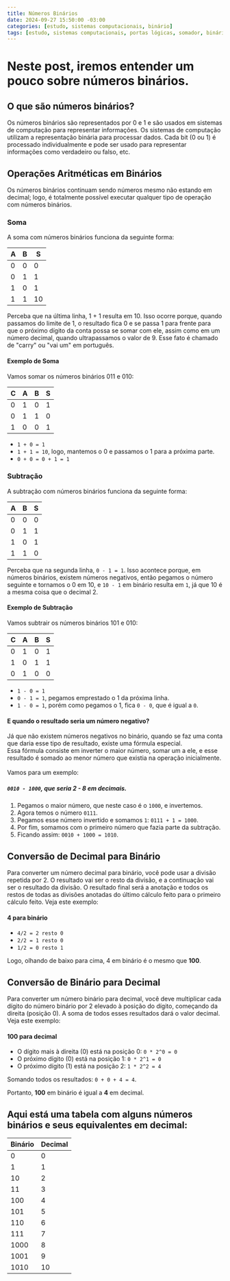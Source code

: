 ```yaml
---
title: Números Binários
date: 2024-09-27 15:50:00 -03:00
categories: [estudo, sistemas computacionais, binário]
tags: [estudo, sistemas computacionais, portas lógicas, somador, binário, subtrator]
---
```


# Neste post, iremos entender um pouco sobre números binários.

## O que são números binários?
Os números binários são representados por 0 e 1 e são usados em sistemas de computação para representar informações. Os sistemas de computação utilizam a representação binária para processar dados. Cada bit (0 ou 1) é processado individualmente e pode ser usado para representar informações como verdadeiro ou falso, etc.

## Operações Aritméticas em Binários
Os números binários continuam sendo números mesmo não estando em decimal; logo, é totalmente possível executar qualquer tipo de operação com números binários.

### Soma
A soma com números binários funciona da seguinte forma:

| A | B | S  |
|---|---|----|
| 0 | 0 | 0  |
| 0 | 1 | 1  |
| 1 | 0 | 1  |
| 1 | 1 | 10 |

Perceba que na última linha, 1 + 1 resulta em 10. Isso ocorre porque, quando passamos do limite de 1, o resultado fica 0 e se passa 1 para frente para que o próximo dígito da conta possa se somar com ele, assim como em um número decimal, quando ultrapassamos o valor de 9. Esse fato é chamado de "carry" ou "vai um" em português.

#### Exemplo de Soma
Vamos somar os números binários 011 e 010:

| C | A | B  | S |
|---|---|----|---|
| 0 | 1 | 0  | 1 |
| 0 | 1 | 1  | 0 |
| 1 | 0 | 0  | 1 |

- `1 + 0 = 1`
- `1 + 1 = 10`, logo, mantemos o 0 e passamos o 1 para a próxima parte.
- `0 + 0 = 0 + 1 = 1`

### Subtração
A subtração com números binários funciona da seguinte forma:

| A | B | S  |
|---|---|----|
| 0 | 0 | 0  |
| 0 | 1 | 1  |
| 1 | 0 | 1  |
| 1 | 1 | 0  |

Perceba que na segunda linha, `0 - 1 = 1`. Isso acontece porque, em números binários, existem números negativos, então pegamos o número seguinte e tornamos o 0 em 10, e `10 - 1` em binário resulta em `1`, já que 10 é a mesma coisa que o decimal 2.

#### Exemplo de Subtração
Vamos subtrair os números binários 101 e 010:

| C | A | B  | S |
|---|---|----|---|
| 0 | 1 | 0  | 1 |
| 1 | 0 | 1  | 1 |
| 0 | 1 | 0  | 0 |

- `1 - 0 = 1`
- `0 - 1 = 1`, pegamos emprestado o 1 da próxima linha.
- `1 - 0 = 1`, porém como pegamos o 1, fica `0 - 0`, que é igual a `0`.

#### E quando o resultado seria um número negativo?
Já que não existem números negativos no binário, quando se faz uma conta que daria esse tipo de resultado, existe uma fórmula especial.  
Essa fórmula consiste em inverter o maior número, somar um a ele, e esse resultado é somado ao menor número que existia na operação inicialmente.  
<br/>
Vamos para um exemplo:
<br/>
##### `0010 - 1000`, que seria 2 - 8 em decimais.
1. Pegamos o maior número, que neste caso é o `1000`, e invertemos.
2. Agora temos o número `0111`.
3. Pegamos esse número invertido e somamos `1`: `0111 + 1 = 1000`.
4. Por fim, somamos com o primeiro número que fazia parte da subtração.
5. Ficando assim: `0010 + 1000 = 1010`.



## Conversão de Decimal para Binário
Para converter um número decimal para binário, você pode usar a divisão repetida por 2. O resultado vai ser o resto da divisão, e a continuação vai ser o resultado da divisão. O resultado final será a anotação e todos os restos de todas as divisões anotadas do último cálculo feito para o primeiro cálculo feito. Veja este exemplo:

#### **4** para binário
- `4/2 = 2 resto 0`
- `2/2 = 1 resto 0`
- `1/2 = 0 resto 1`

Logo, olhando de baixo para cima, 4 em binário é o mesmo que **100**.

## Conversão de Binário para Decimal
Para converter um número binário para decimal, você deve multiplicar cada dígito do número binário por 2 elevado à posição do dígito, começando da direita (posição 0). A soma de todos esses resultados dará o valor decimal. Veja este exemplo:

#### **100** para decimal
- O dígito mais à direita (0) está na posição 0: `0 * 2^0 = 0`
- O próximo dígito (0) está na posição 1: `0 * 2^1 = 0`
- O próximo dígito (1) está na posição 2: `1 * 2^2 = 4`

Somando todos os resultados: `0 + 0 + 4 = 4`.

Portanto, **100** em binário é igual a **4** em decimal.

## Aqui está uma tabela com alguns números binários e seus equivalentes em decimal:

| Binário | Decimal |
|---------|---------|
| 0       | 0       |
| 1       | 1       |
| 10      | 2       |
| 11      | 3       |
| 100     | 4       |
| 101     | 5       |
| 110     | 6       |
| 111     | 7       |
| 1000    | 8       |
| 1001    | 9       |
| 1010    | 10      |

